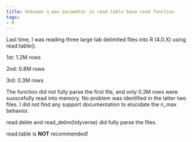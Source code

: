 ```yaml
---
title: Unknown n_max parameter in read.table base read function
tags:
- R
---
```


Last time, I was reading three large tab delimited files into R (4.0.X) using read.table().

1st: 1.2M rows

2nd: 0.8M rows

3rd: 0.3M rows

The function did not fully parse the first file, and only 0.3M rows were susscefully read into memory. No problem was identified in the latter two files. I did not find any support documentation to elucidate the n_max behavior. 

read.delim and read_delim(tidyverse) did fully parse the files.

read.table is **NOT** recommended!

